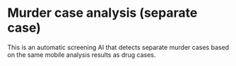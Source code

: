 # Murder case analysis (separate case)

This is an automatic screening AI that detects separate murder cases based on the same mobile analysis results as drug cases.
